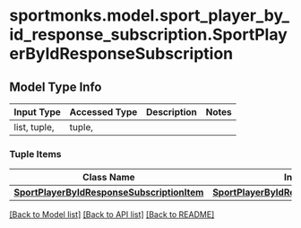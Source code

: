 # sportmonks.model.sport_player_by_id_response_subscription.SportPlayerByIdResponseSubscription

## Model Type Info
Input Type | Accessed Type | Description | Notes
------------ | ------------- | ------------- | -------------
list, tuple,  | tuple,  |  | 

### Tuple Items
Class Name | Input Type | Accessed Type | Description | Notes
------------- | ------------- | ------------- | ------------- | -------------
[**SportPlayerByIdResponseSubscriptionItem**](SportPlayerByIdResponseSubscriptionItem.md) | [**SportPlayerByIdResponseSubscriptionItem**](SportPlayerByIdResponseSubscriptionItem.md) | [**SportPlayerByIdResponseSubscriptionItem**](SportPlayerByIdResponseSubscriptionItem.md) |  | 

[[Back to Model list]](../../README.md#documentation-for-models) [[Back to API list]](../../README.md#documentation-for-api-endpoints) [[Back to README]](../../README.md)

